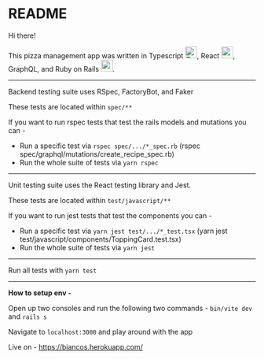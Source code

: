 # README

Hi there!

This pizza management app was written in Typescript <img src="https://cdn3.emoji.gg/emojis/8584-typescript.png" width="24px" height="24px" alt="TypeScript">, React <img src="https://cdn3.emoji.gg/emojis/3203-reactjs.png" width="24px" height="24px" alt="reactjs">, GraphQL, and Ruby on Rails <img src="https://cdn3.emoji.gg/emojis/5648_ruby_logo.png" width="24px" height="24px" alt="ruby_logo">.
___________________________________________________________________________________________________________________

Backend testing suite uses RSpec, FactoryBot, and Faker

These tests are located within `spec/**`

If you want to run rspec tests that test the rails models and mutations you can -

  - Run a specific test via `rspec spec/.../*_spec.rb` (rspec spec/graphql/mutations/create_recipe_spec.rb)
  - Run the whole suite of tests via `yarn rspec`
___________________________________________________________________________________________________________________
Unit testing suite uses the React testing library and Jest. 

These tests are located within `test/javascript/**`

If you want to run jest tests that test the components you can -

  - Run a specific test via `yarn jest test/.../*_test.tsx` (yarn jest test/javascript/components/ToppingCard.test.tsx)
  - Run the whole suite of tests via `yarn jest`
___________________________________________________________________________________________________________________
Run all tests with `yarn test`

___________________________________________________________________________________________________________________
**How to setup env -**

Open up two consoles and run the following two commands - 
`bin/vite dev` and `rails s`

Navigate to `localhost:3000` and play around with the app

Live on - https://biancos.herokuapp.com/